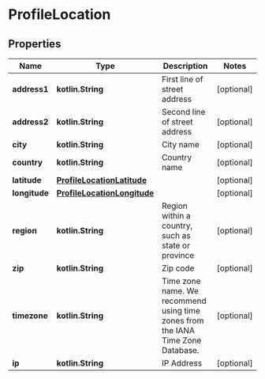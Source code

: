 
# ProfileLocation

## Properties
| Name | Type | Description | Notes |
| ------------ | ------------- | ------------- | ------------- |
| **address1** | **kotlin.String** | First line of street address |  [optional] |
| **address2** | **kotlin.String** | Second line of street address |  [optional] |
| **city** | **kotlin.String** | City name |  [optional] |
| **country** | **kotlin.String** | Country name |  [optional] |
| **latitude** | [**ProfileLocationLatitude**](ProfileLocationLatitude.md) |  |  [optional] |
| **longitude** | [**ProfileLocationLongitude**](ProfileLocationLongitude.md) |  |  [optional] |
| **region** | **kotlin.String** | Region within a country, such as state or province |  [optional] |
| **zip** | **kotlin.String** | Zip code |  [optional] |
| **timezone** | **kotlin.String** | Time zone name. We recommend using time zones from the IANA Time Zone Database. |  [optional] |
| **ip** | **kotlin.String** | IP Address |  [optional] |



